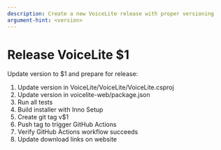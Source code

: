 ```yaml
---
description: Create a new VoiceLite release with proper versioning
argument-hint: <version>
---
```


# Release VoiceLite $1

Update version to $1 and prepare for release:

1. Update version in VoiceLite/VoiceLite/VoiceLite.csproj
2. Update version in voicelite-web/package.json
3. Run all tests
4. Build installer with Inno Setup
5. Create git tag v$1
6. Push tag to trigger GitHub Actions
7. Verify GitHub Actions workflow succeeds
8. Update download links on website